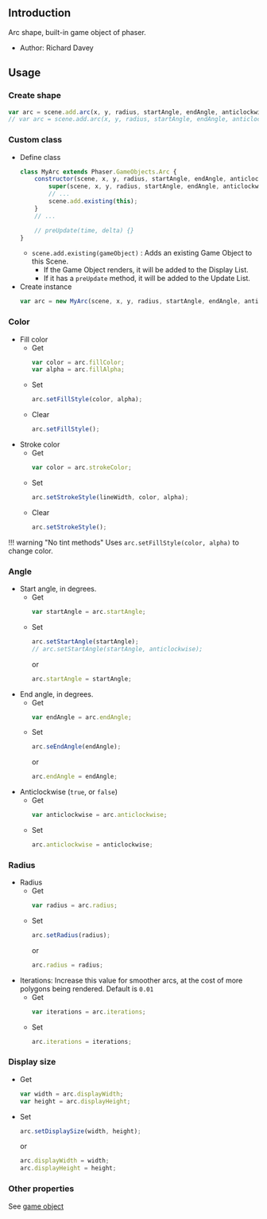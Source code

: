 ## Introduction

Arc shape, built-in game object of phaser.

- Author: Richard Davey

## Usage

### Create shape

```javascript
var arc = scene.add.arc(x, y, radius, startAngle, endAngle, anticlockwise, fillColor);
// var arc = scene.add.arc(x, y, radius, startAngle, endAngle, anticlockwise, fillColor, fillAlpha);
```

### Custom class

- Define class
    ```javascript
    class MyArc extends Phaser.GameObjects.Arc {
        constructor(scene, x, y, radius, startAngle, endAngle, anticlockwise, fillColor) {
            super(scene, x, y, radius, startAngle, endAngle, anticlockwise, fillColor);
            // ...
            scene.add.existing(this);
        }
        // ...

        // preUpdate(time, delta) {}
    }
    ```
    - `scene.add.existing(gameObject)` : Adds an existing Game Object to this Scene.
        - If the Game Object renders, it will be added to the Display List.
        - If it has a `preUpdate` method, it will be added to the Update List.
- Create instance
    ```javascript
    var arc = new MyArc(scene, x, y, radius, startAngle, endAngle, anticlockwise, fillColor);
    ```

### Color

- Fill color
    - Get
        ```javascript
        var color = arc.fillColor;
        var alpha = arc.fillAlpha;
        ```
    - Set
        ```javascript
        arc.setFillStyle(color, alpha);
        ```
    - Clear
        ```javascript
        arc.setFillStyle();
        ```
- Stroke color
    - Get
        ```javascript
        var color = arc.strokeColor;
        ```
    - Set
        ```javascript
        arc.setStrokeStyle(lineWidth, color, alpha);
        ```
    - Clear
        ```javascript
        arc.setStrokeStyle();
        ```

!!! warning "No tint methods"
    Uses `arc.setFillStyle(color, alpha)` to change color.

### Angle

- Start angle, in degrees.
    - Get
        ```javascript
        var startAngle = arc.startAngle;
        ```
    - Set
        ```javascript
        arc.setStartAngle(startAngle);
        // arc.setStartAngle(startAngle, anticlockwise);
        ```
        or
        ```javascript
        arc.startAngle = startAngle;
        ```
- End angle, in degrees.
    - Get
        ```javascript
        var endAngle = arc.endAngle;
        ```
    - Set
        ```javascript
        arc.seEndAngle(endAngle);
        ```
        or
        ```javascript
        arc.endAngle = endAngle;
        ```
- Anticlockwise (`true`, or `false`)
    - Get
        ```javascript
        var anticlockwise = arc.anticlockwise;
        ```
    - Set
        ```javascript
        arc.anticlockwise = anticlockwise;
        ```

### Radius

- Radius
    - Get
        ```javascript
        var radius = arc.radius;
        ```
    - Set
        ```javascript
        arc.setRadius(radius);
        ```
        or
        ```javascript
        arc.radius = radius;
        ```
- Iterations: Increase this value for smoother arcs, at the cost of more polygons being rendered. Default is `0.01`
    - Get
        ```javascript
        var iterations = arc.iterations;
        ```
    - Set
        ```javascript
        arc.iterations = iterations;
        ```

### Display size

- Get
    ```javascript
    var width = arc.displayWidth;
    var height = arc.displayHeight;
    ```
- Set
    ```javascript
    arc.setDisplaySize(width, height);
    ```
    or
    ```javascript
    arc.displayWidth = width;
    arc.displayHeight = height;
    ```

### Other properties

See [game object](gameobject.md)

